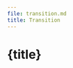 ```yaml
---
file: transition.md
title: Transition
---
```


<script>
    import {Button} from '$lib'
</script>

# {title}

